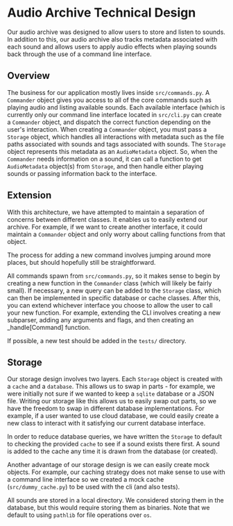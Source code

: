 # Audio Archive Technical Design

Our audio archive was designed to allow users to store and listen to sounds.
In addition to this, our audio archive also tracks metadata associated with each sound and allows users to apply audio effects when playing sounds back through the use of a command line interface.

## Overview

The business for our application mostly lives inside `src/commands.py`.
A `Commander` object gives you access to all of the core commands such as playing audio and listing available sounds.
Each available interface (which is currently only our command line interface located in `src/cli.py` can create a `Commander` object, and dispatch the correct function depending on the user's interaction.
When creating a `Commander` object, you must pass a `Storage` object, which handles all interactions with metadata such as the file paths associated with sounds and tags associated with sounds.
The `Storage` object represents this metadata as an `AudioMetadata` object.
So, when the `Commander` needs information on a sound, it can call a function to get `AudioMetadata` object(s) from `Storage`, and then handle either playing sounds or passing information back to the interface.

## Extension

With this architecture, we have attempted to maintain a separation of concerns between different classes.
It enables us to easily extend our archive.
For example, if we want to create another interface, it could maintain a `Commander` object and only worry about calling functions from that object.

The process for adding a new command involves jumping around more places, but should hopefully still be straightforward.

All commands spawn from `src/commands.py`, so it makes sense to begin by creating a new function in the `Commander` class (which will likely be fairly small).
If necessary, a new query can be added to the `Storage` class, which can then be implemented in specific database or cache classes.
After this, you can extend whichever interface you choose to allow the user to call your new function.
For example, extending the CLI involves creating a new subparser, adding any arguments and flags, and then creating an _handle[Command] function.

If possible, a new test should be added in the `tests/` directory.

## Storage

Our storage design involves two layers.
Each `Storage` object is created with a `cache` and a `database`.
This allows us to swap in parts - for example, we were initially not sure if we wanted to keep a `sqlite` database or a JSON file.
Writing our storage like this allows us to easily swap out parts, so we have the freedom to swap in different database implementations.
For example, if a user wanted to use cloud database, we could easily create a new class to interact with it satisfying our current database interface.

In order to reduce database queries, we have written the `Storage` to default to checking the provided `cache` to see if a sound exists there first.
A sound is added to the cache any time it is drawn from the database (or created).

Another advantage of our storage design is we can easily create mock objects.
For example, our caching strategy does not make sense to use with a command line interface so we created a mock cache (`src/dummy_cache.py`) to be used with the cli (and also tests).

All sounds are stored in a local directory.  We considered storing them in the database, but this would require storing them as binaries.  Note that we default to using `pathlib` for file operations over `os`.
